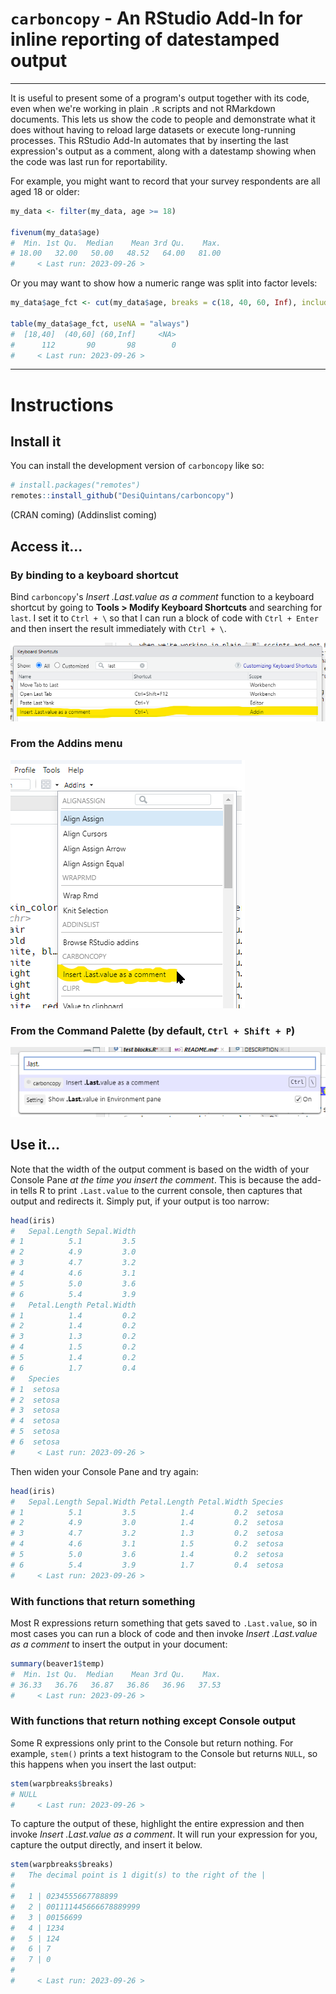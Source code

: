 # `carboncopy` - An RStudio Add-In for inline reporting of datestamped output

--------------------------------------------------------------------------------

It is useful to present some of a program's output together with its code, even
when we're working in plain `.R` scripts and not RMarkdown documents. This lets
us show the code to people and demonstrate what it does without having to reload 
large datasets or execute long-running processes. This RStudio Add-In automates 
that by inserting the last expression's output as a comment, along with a 
datestamp showing when the code was last run for reportability. 

For example, you might want to record that your survey respondents are all 
aged 18 or older:

``` r
my_data <- filter(my_data, age >= 18)

fivenum(my_data$age)
#  Min. 1st Qu.  Median    Mean 3rd Qu.    Max. 
# 18.00   32.00   50.00   48.52   64.00   81.00 
#     < Last run: 2023-09-26 >
```

Or you may want to show how a numeric range was split into factor levels:

``` r
my_data$age_fct <- cut(my_data$age, breaks = c(18, 40, 60, Inf), include.lowest = TRUE)

table(my_data$age_fct, useNA = "always")
#  [18,40]  (40,60] (60,Inf]     <NA> 
#      112       90       98        0 
#     < Last run: 2023-09-26 >
```



--------------------------------------------------------------------------------

# Instructions

## Install it

You can install the development version of `carboncopy` like so:

``` r
# install.packages("remotes")
remotes::install_github("DesiQuintans/carboncopy")
```

(CRAN coming)
(Addinslist coming)


## Access it...

### By binding to a keyboard shortcut

Bind `carboncopy`'s _Insert .Last.value as a comment_ function to a keyboard 
shortcut by going to **Tools > Modify Keyboard Shortcuts** and searching for 
`last`. I set it to `Ctrl + \` so that I can run a block of code with 
`Ctrl + Enter` and then insert the result immediately with `Ctrl + \`.

![](https://github.com/DesiQuintans/carboncopy/blob/main/readme_files/keyboard_bindings.png?raw=true)

### From the Addins menu

![](https://github.com/DesiQuintans/carboncopy/blob/main/readme_files/addins_menu.png?raw=true)

### From the Command Palette (by default, `Ctrl + Shift + P`)

![](https://github.com/DesiQuintans/carboncopy/blob/main/readme_files/command_palette.png?raw=true)


## Use it...

Note that the width of the output comment is based on the width of your Console
Pane *at the time you insert the comment*. This is because the add-in tells R to
print `.Last.value` to the current console, then captures that output and
redirects it. Simply put, if your output is too narrow:

``` r
head(iris)
#   Sepal.Length Sepal.Width
# 1          5.1         3.5
# 2          4.9         3.0
# 3          4.7         3.2
# 4          4.6         3.1
# 5          5.0         3.6
# 6          5.4         3.9
#   Petal.Length Petal.Width
# 1          1.4         0.2
# 2          1.4         0.2
# 3          1.3         0.2
# 4          1.5         0.2
# 5          1.4         0.2
# 6          1.7         0.4
#   Species
# 1  setosa
# 2  setosa
# 3  setosa
# 4  setosa
# 5  setosa
# 6  setosa
#     < Last run: 2023-09-26 >
```

Then widen your Console Pane and try again:

``` r
head(iris)
#   Sepal.Length Sepal.Width Petal.Length Petal.Width Species
# 1          5.1         3.5          1.4         0.2  setosa
# 2          4.9         3.0          1.4         0.2  setosa
# 3          4.7         3.2          1.3         0.2  setosa
# 4          4.6         3.1          1.5         0.2  setosa
# 5          5.0         3.6          1.4         0.2  setosa
# 6          5.4         3.9          1.7         0.4  setosa
#     < Last run: 2023-09-26 >
```


### With functions that return something

Most R expressions return something that gets saved to `.Last.value`, so in most
cases you can run a block of code and then invoke _Insert .Last.value as a
comment_ to insert the output in your document:

``` r
summary(beaver1$temp)
#  Min. 1st Qu.  Median    Mean 3rd Qu.    Max. 
# 36.33   36.76   36.87   36.86   36.96   37.53 
#     < Last run: 2023-09-26 >
```

### With functions that return nothing except Console output

Some R expressions only print to the Console but return nothing. For example, 
`stem()` prints a text histogram to the Console but returns `NULL`, so this 
happens when you insert the last output:

``` r
stem(warpbreaks$breaks)
# NULL
#     < Last run: 2023-09-26 >
```

To capture the output of these, highlight the entire expression and then invoke 
_Insert .Last.value as a comment_. It will run your expression for you, capture 
the output directly, and insert it below.

``` r
stem(warpbreaks$breaks)
#   The decimal point is 1 digit(s) to the right of the |
# 
#   1 | 0234555667788899
#   2 | 001111445666678889999
#   3 | 00156699
#   4 | 1234
#   5 | 124
#   6 | 7
#   7 | 0
# 
#     < Last run: 2023-09-26 >
```
